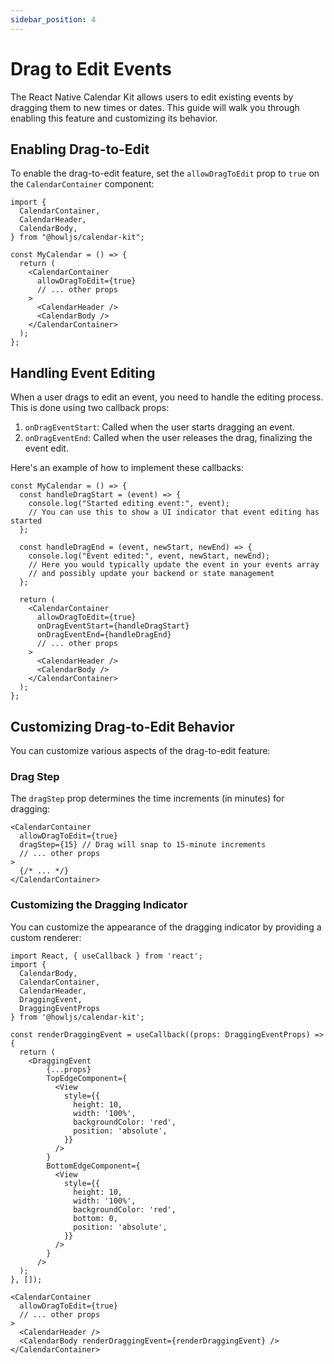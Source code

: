 ```yaml
---
sidebar_position: 4
---
```


# Drag to Edit Events

The React Native Calendar Kit allows users to edit existing events by dragging them to new times or dates. This guide will walk you through enabling this feature and customizing its behavior.

## Enabling Drag-to-Edit

To enable the drag-to-edit feature, set the `allowDragToEdit` prop to `true` on the `CalendarContainer` component:

```tsx
import {
  CalendarContainer,
  CalendarHeader,
  CalendarBody,
} from "@howljs/calendar-kit";

const MyCalendar = () => {
  return (
    <CalendarContainer
      allowDragToEdit={true}
      // ... other props
    >
      <CalendarHeader />
      <CalendarBody />
    </CalendarContainer>
  );
};
```

## Handling Event Editing

When a user drags to edit an event, you need to handle the editing process. This is done using two callback props:

1. `onDragEventStart`: Called when the user starts dragging an event.
2. `onDragEventEnd`: Called when the user releases the drag, finalizing the event edit.

Here's an example of how to implement these callbacks:

```tsx
const MyCalendar = () => {
  const handleDragStart = (event) => {
    console.log("Started editing event:", event);
    // You can use this to show a UI indicator that event editing has started
  };

  const handleDragEnd = (event, newStart, newEnd) => {
    console.log("Event edited:", event, newStart, newEnd);
    // Here you would typically update the event in your events array
    // and possibly update your backend or state management
  };

  return (
    <CalendarContainer
      allowDragToEdit={true}
      onDragEventStart={handleDragStart}
      onDragEventEnd={handleDragEnd}
      // ... other props
    >
      <CalendarHeader />
      <CalendarBody />
    </CalendarContainer>
  );
};
```

## Customizing Drag-to-Edit Behavior

You can customize various aspects of the drag-to-edit feature:

### Drag Step

The `dragStep` prop determines the time increments (in minutes) for dragging:

```tsx
<CalendarContainer
  allowDragToEdit={true}
  dragStep={15} // Drag will snap to 15-minute increments
  // ... other props
>
  {/* ... */}
</CalendarContainer>
```

### Customizing the Dragging Indicator

You can customize the appearance of the dragging indicator by providing a custom renderer:

```tsx
import React, { useCallback } from 'react';
import {
  CalendarBody,
  CalendarContainer,
  CalendarHeader,
  DraggingEvent,
  DraggingEventProps
} from '@howljs/calendar-kit';

const renderDraggingEvent = useCallback((props: DraggingEventProps) => {
  return (
    <DraggingEvent
        {...props}
        TopEdgeComponent={
          <View
            style={{
              height: 10,
              width: '100%',
              backgroundColor: 'red',
              position: 'absolute',
            }}
          />
        }
        BottomEdgeComponent={
          <View
            style={{
              height: 10,
              width: '100%',
              backgroundColor: 'red',
              bottom: 0,
              position: 'absolute',
            }}
          />
        }
      />
  );
}, []);

<CalendarContainer
  allowDragToEdit={true}
  // ... other props
>
  <CalendarHeader />
  <CalendarBody renderDraggingEvent={renderDraggingEvent} />
</CalendarContainer>
```
